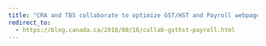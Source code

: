 ```yaml
---
title: "CRA and TBS collaborate to optimize GST/HST and Payroll webpage content"
redirect_to:
  - https://blog.canada.ca/2018/08/16/collab-gsthst-payroll.html
---
```

